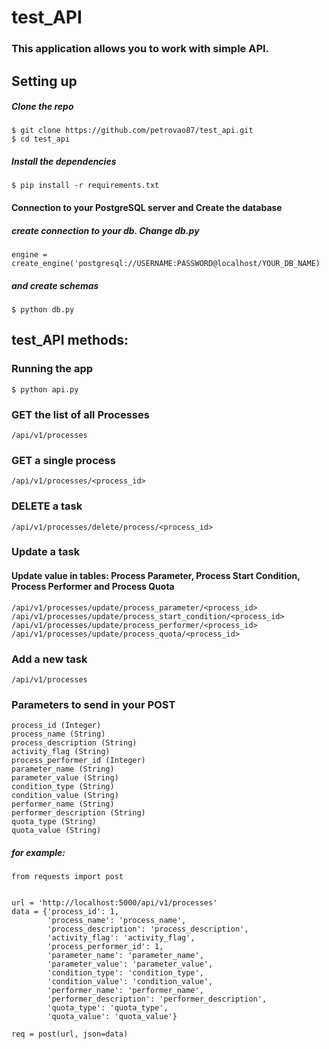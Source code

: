 # test_API

### This application allows you to work with simple API.

## Setting up

##### Clone the repo

```
$ git clone https://github.com/petrovao87/test_api.git
$ cd test_api
```

##### Install the dependencies

```
$ pip install -r requirements.txt
```

#### Connection to your PostgreSQL server and Create the database 

##### create connection to your db. Change db.py
```
engine = create_engine('postgresql://USERNAME:PASSWORD@localhost/YOUR_DB_NAME)
```
##### and create schemas
```
$ python db.py
```
## test_API methods:
### Running the app
```
$ python api.py
```

### GET the list of all Processes
```
/api/v1/processes
```

### GET a single process
```
/api/v1/processes/<process_id>
```

### DELETE a task
```
/api/v1/processes/delete/process/<process_id>
```

### Update a task

#### Update value in tables: Process Parameter, Process Start Condition, Process Performer and Process Quota
```
/api/v1/processes/update/process_parameter/<process_id>
/api/v1/processes/update/process_start_condition/<process_id>
/api/v1/processes/update/process_performer/<process_id>
/api/v1/processes/update/process_quota/<process_id>
```

### Add a new task
```
/api/v1/processes
```
### Parameters to send in your POST 
```
process_id (Integer)
process_name (String)
process_description (String)
activity_flag (String)
process_performer_id (Integer)
parameter_name (String)
parameter_value (String)
condition_type (String)
condition_value (String)
performer_name (String)
performer_description (String)
quota_type (String)
quota_value (String)
```

##### for example:

```
from requests import post


url = 'http://localhost:5000/api/v1/processes'
data = {'process_id': 1,
        'process_name': 'process_name',
        'process_description': 'process_description',
        'activity_flag': 'activity_flag',
        'process_performer_id': 1,
        'parameter_name': 'parameter_name',
        'parameter_value': 'parameter_value',
        'condition_type': 'condition_type',
        'condition_value': 'condition_value',
        'performer_name': 'performer_name',
        'performer_description': 'performer_description',
        'quota_type': 'quota_type',
        'quota_value': 'quota_value'}
        
req = post(url, json=data)
```
